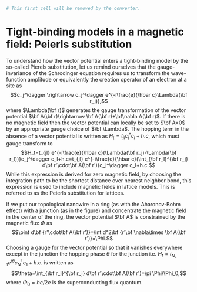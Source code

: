 

```python
# This first cell will be removed by the converter.
```

# Tight-binding models in a magnetic field: Peierls substitution

To understand how the vector potential enters a tight-binding model by the so-called Pierels substitution, let us remind ourselves that the gauge-invariance of the Schrodinger equation requires us to transform the wave-function amplitude or equivalently the creation operator of an electron at a site as $$c_j^\dagger \rightarrow c_j^\dagger e^{-i\frac{e}{\hbar c}\Lambda(\bf r_j)},$$ 
where $\Lambda(\bf r)$ generates the gauge transformation of the vector potential $\bf A(\bf r)\rightarrow \bf A(\bf r)+\bf\nabla A(\bf r)$. If there is no magnetic field then the vector potential can locally be set to $\bf A=0$ by an appropriate gauge choice of $\bf \Lambda$. The hopping term in the absence of a vector potential is written as $H_t=t_{jl}c_j^\dagger c_l+h.c$, which must gauge transform to  $$H_t=t_{jl} e^{-i\frac{e}{\hbar c}(\Lambda(\bf r_j)-\Lambda(\bf r_l))}c_j^\dagger c_l+h.c=t_{jl} e^{-i\frac{e}{\hbar c}(\int_{\bf r_l}^{\bf r_j} d\bf r'\cdot\bf A(\bf r')}c_j^\dagger c_l+h.c.$$ While this expression is derived for zero magnetic field, by choosing the integration path to be the shortest distance over nearest neighbor bond, this expression is used to include magnetic fields in lattice models. This is referred to as the Peierls substitution for lattices.


If we put our topological nanowire in a ring (as with the Aharonov-Bohm effect) with a junction (as in the figure) and concentrate the magnetic field in the center of the ring, the vector potential $\bf A$ is constrained  by the magnetic flux $\Phi$ as $$\oint d\bf {r'\cdot\bf A(\bf r')}=\int d^2\bf {r'\bf \nabla\times \bf A(\bf r')}=\Phi.$$ 
Choosing a gauge for the vector potential so that it vanishes everywhere except in the junction the hopping phase $\theta$ for the junction i.e. $H_t=t_{N,1}e^{i\theta}c_N^\dagger c_1+h.c.$ is written as $$\theta=\int_{\bf r_l}^{\bf r_j} d\bf r'\cdot\bf A(\bf r')=\pi \Phi/\Phi_0,$$ where $\Phi_0=hc/2e$ is the superconducting flux quantum. 
